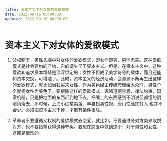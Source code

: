 ```yaml
---
title: 资本主义下对女体的爱欲模式
date: 2022-09-16 00:00:00
updated: 2022-09-16 00:00:00
---
```


# 资本主义下对女体的爱欲模式

1. 父权制下，男性头脑中对女体的爱欲模式，即女体即美，男体无美。这种爱欲模式是社会建构的产物，它的诞生早于资本主义。但是，在资本主义中，这种爱欲和追求资本增殖是深深绑定的：女性不但成了美学符号的载体，而且还能和资本交换，可增殖了。此时，资本主义的经济活动，会源源不断再生出这样的爱欲模式，就比如当钱买来女性、作为美色经由传媒夸耀给大众时，男性个个就视女性为美色了。要根除这样的爱欲模式，诉诸道德禁忌、律法约束、国家机器，只是把地面的东西赶到地下去，把嘴上的东西感到不明说但都懂的阴暗角落去，那时候，上海小红楼卖淫、丰县拐卖性奴、唐山性骚扰打人 也并不会少。必须把资本主义干掉，才能有条件根除。

2. 革命者不要遵循父权制的爱欲模式去恋爱，就比如，不要通过夸对方美来取悦对方，也不要指望获得这种夸奖。要想在恋爱中做到这个，对于男性和女性，这都是很难的。

